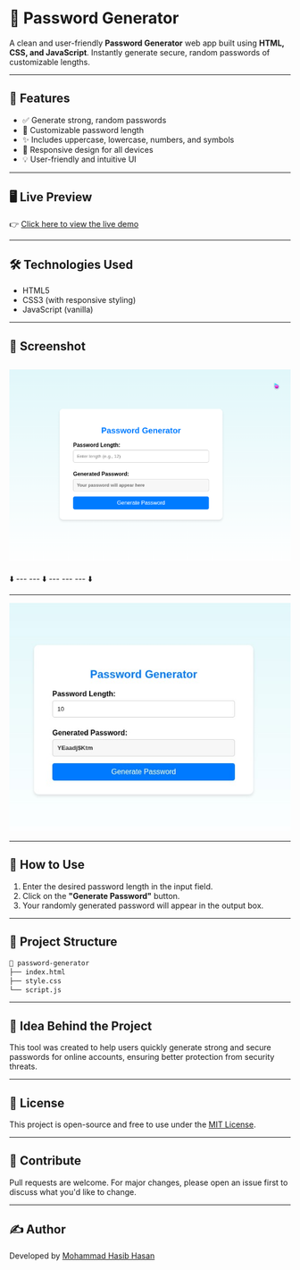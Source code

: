 # 🔐 Password Generator

A clean and user-friendly **Password Generator** web app built using **HTML, CSS, and JavaScript**. Instantly generate secure, random passwords of customizable lengths.

---

## 🚀 Features

- ✅ Generate strong, random passwords
- 🔢 Customizable password length
- ✨ Includes uppercase, lowercase, numbers, and symbols
- 📱 Responsive design for all devices
- 💡 User-friendly and intuitive UI

---

## 🖥️ Live Preview

👉 [Click here to view the live demo](https://random-password-tool.vercel.app/) 

---

## 🛠️ Technologies Used

- HTML5
- CSS3 (with responsive styling)
- JavaScript (vanilla)

---

## 📸 Screenshot

![Password Generator Screenshot](Assets/Screenshot-1.jpeg) 
--- 
⬇️        --- ---     ⬇️   --- --- ---      ⬇️

---
![Password Generator Screenshot](Assets/Screenshot-2.jpeg) 

---

## 🔧 How to Use

1. Enter the desired password length in the input field.
2. Click on the **"Generate Password"** button.
3. Your randomly generated password will appear in the output box.

---

## 📂 Project Structure

```
📁 password-generator
├── index.html
├── style.css
└── script.js
```

---

## 🧠 Idea Behind the Project

This tool was created to help users quickly generate strong and secure passwords for online accounts, ensuring better protection from security threats.

---

## 📃 License

This project is open-source and free to use under the [MIT License](LICENSE).

---

## 🤝 Contribute

Pull requests are welcome. For major changes, please open an issue first to discuss what you'd like to change.

---

## ✍️ Author

Developed by [Mohammad Hasib Hasan](https://github.com/HasibCoderLab)

